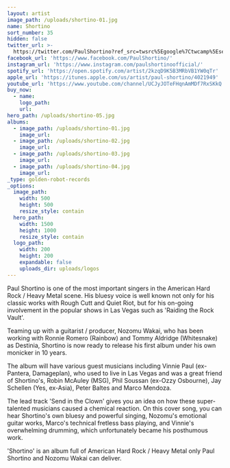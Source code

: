 ```yaml
---
layout: artist
image_path: /uploads/shortino-01.jpg
name: Shortino
sort_number: 35
hidden: false
twitter_url: >-
  https://twitter.com/PaulShortino?ref_src=twsrc%5Egoogle%7Ctwcamp%5Eserp%7Ctwgr%5Eauthor
facebook_url: 'https://www.facebook.com/PaulShortino/'
instagram_url: 'https://www.instagram.com/paulshortinoofficial/'
spotify_url: 'https://open.spotify.com/artist/2kzqD9K5B3MRbVB1YW0qTr'
apple_url: 'https://itunes.apple.com/us/artist/paul-shortino/4021949'
youtube_url: 'https://www.youtube.com/channel/UCJyJOTeFHqnAmMDf7RxSKkQ'
buy_now:
  - name:
    logo_path:
    url:
hero_path: /uploads/shortino-05.jpg
albums:
  - image_path: /uploads/shortino-01.jpg
    image_url:
  - image_path: /uploads/shortino-02.jpg
    image_url:
  - image_path: /uploads/shortino-03.jpg
    image_url:
  - image_path: /uploads/shortino-04.jpg
    image_url:
_type: golden-robot-records
_options:
  image_path:
    width: 500
    height: 500
    resize_style: contain
  hero_path:
    width: 1500
    height: 1000
    resize_style: contain
  logo_path:
    width: 200
    height: 200
    expandable: false
    uploads_dir: uploads/logos
---
```


Paul Shortino is one of the most important singers in the American Hard Rock / Heavy Metal scene. His bluesy voice is well known not only for his classic works with Rough Cutt and Quiet Riot, but for his on-going involvement in the popular shows in Las Vegas such as 'Raiding the Rock Vault'.

Teaming up with a guitarist / producer, Nozomu Wakai, who has been working with Ronnie Romero (Rainbow) and Tommy Aldridge (Whitesnake) as Destinia, Shortino is now ready to release his first album under his own monicker in 10 years.

The album will have various guest musicians including Vinnie Paul (ex- Pantera, Damageplan), who used to live in Las Vegas and was a great friend of Shortino's, Robin McAuley (MSG), Phil Soussan (ex-Ozzy Osbourne), Jay Schellen (Yes, ex-Asia), Peter Baltes and Marco Mendoza.

The lead track 'Send in the Clown' gives you an idea on how these super-talented musicians caused a chemical reaction. On this cover song, you can hear Shortino's own bluesy and powerful singing, Nozomu's emotional guitar works, Marco's technical fretless bass playing, and Vinnie's overwhelming drumming, which unfortunately became his posthumous work.

'Shortino' is an album full of American Hard Rock / Heavy Metal only Paul Shortino and Nozomu Wakai can deliver.